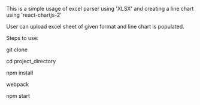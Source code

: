 This is a simple usage of excel parser using 'XLSX' and creating a line
chart using 'react-chartjs-2'

User can upload excel sheet of given format and line chart is populated.

Steps to use:

git clone

cd project_directory

npm install

webpack

npm start